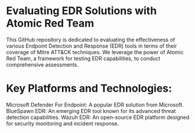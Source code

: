 # Evaluating EDR Solutions with Atomic Red Team

This GitHub repository is dedicated to evaluating the effectiveness of various Endpoint Detection and Response (EDR) tools in terms of their coverage of Mitre ATT&CK techniques. We leverage the power of Atomic Red Team, a framework for testing EDR capabilities, to conduct comprehensive assessments.

# Key Platforms and Technologies:

Microsoft Defender For Endpoint: A popular EDR solution from Microsoft.
BlueSpawn EDR: An emerging EDR tool known for its advanced threat detection capabilities.
Wazuh EDR: An open-source EDR platform designed for security monitoring and incident response.
